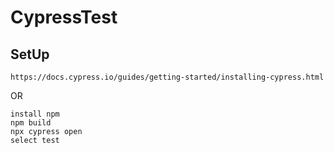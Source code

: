 # CypressTest 

## SetUp
```
https://docs.cypress.io/guides/getting-started/installing-cypress.html  
```
OR
```
install npm
npm build
npx cypress open
select test
```
